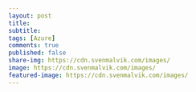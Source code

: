 ```yaml
---
layout: post
title: 
subtitle: 
tags: [Azure]
comments: true
published: false
share-img: https://cdn.svenmalvik.com/images/
image: https://cdn.svenmalvik.com/images/
featured-image: https://cdn.svenmalvik.com/images/
---
```


